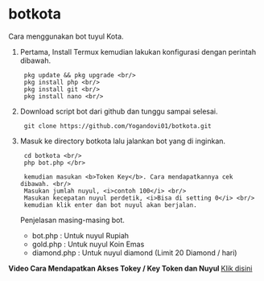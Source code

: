 # botkota

Cara menggunakan bot tuyul Kota.

1. Pertama, Install Termux kemudian lakukan konfigurasi dengan perintah dibawah.

        pkg update && pkg upgrade <br/>
        pkg install php <br/>
        pkg install git <br/>
        pkg install nano <br/>

2. Download script bot dari github dan tunggu sampai selesai.

        git clone https://github.com/Yogandovi01/botkota.git

3. Masuk ke directory botkota lalu jalankan bot yang di inginkan.

        cd botkota <br/>
        php bot.php </br>

        kemudian masukan <b>Token Key</b>. Cara mendapatkannya cek dibawah. <br/>
        Masukan jumlah nuyul, <i>contoh 100</i> <br/>
        Masukan kecepatan nuyul perdetik, <i>Bisa di setting 0</i> <br/>
        kemudian klik enter dan bot nuyul akan berjalan.
    
    Penjelasan masing-masing bot.
    - bot.php   : Untuk nuyul Rupiah
    - gold.php  : Untuk nuyul Koin Emas
    - diamond.php : Untuk nuyul diamond (Limit 20 Diamond / hari)
    
  <b>Video Cara Mendapatkan Akses Tokey / Key Token dan Nuyul </b> <a href="http://bit.ly/getTokenKota">Klik disini</a>
